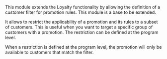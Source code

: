 This module extends the Loyalty functionality by allowing the definition
of a customer filter for promotion rules. This module is a base to be
extended.

It allows to restrict the applicability of a promotion and its rules to
a subset of customers. This is useful when you want to target a specific
group of customers with a promotion. The restriction can be defined at
the program level.

When a restriction is defined at the program level, the promotion will
only be available to customers that match the filter.
